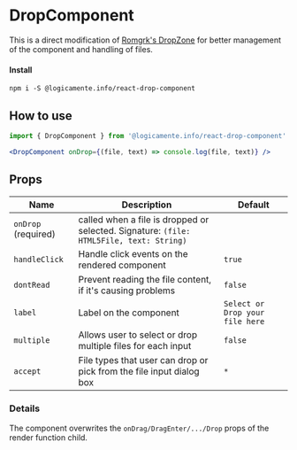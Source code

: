 # DropComponent

This is a direct modification of [Romgrk's DropZone](https://github.com/romgrk/react-drop-zone/) for better management of the component and handling of files.

#### Install

`npm i -S @logicamente.info/react-drop-component`

## How to use

```jsx
import { DropComponent } from '@logicamente.info/react-drop-component'

<DropComponent onDrop={(file, text) => console.log(file, text)} />
```

## Props

| Name | Description | Default |
| --- | --- | --- |
| `onDrop` (required) | called when a file is dropped or selected. Signature: `(file: HTML5File, text: String)` | |
| `handleClick` | Handle click events on the rendered component | `true` |
| `dontRead` | Prevent reading the file content, if it's causing problems | `false` |
| `label` | Label on the component | `Select or Drop your file here` |
| `multiple` | Allows user to select or drop multiple files for each input | `false` |
| `accept` | File types that user can drop or pick from the file input dialog box | `*` |

### Details

The component overwrites the `onDrag/DragEnter/.../Drop` props of the render function child.
